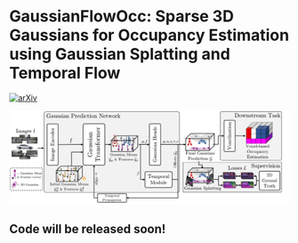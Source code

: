 # GaussianFlowOcc: Sparse 3D Gaussians for Occupancy Estimation using Gaussian Splatting and Temporal Flow

[![arXiv](https://img.shields.io/badge/arXiv-2502.17288-red)](https://arxiv.org/abs/2502.17288)

![overview](assets/Overview.png)

## Code will be released soon!